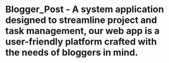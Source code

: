 # Blogger_Post - A system application designed to streamline project and task management, our web app is a user-friendly platform crafted with the needs of bloggers in mind.
